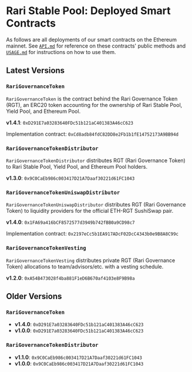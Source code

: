 # Rari Stable Pool: Deployed Smart Contracts

As follows are all deployments of our smart contracts on the Ethereum mainnet. See [`API.md`](API.md) for reference on these contracts' public methods and [`USAGE.md`](USAGE.md) for instructions on how to use them.

## Latest Versions

### `RariGovernanceToken`

`RariGovernanceToken` is the contract behind the Rari Governance Token (RGT), an ERC20 token accounting for the ownership of Rari Stable Pool, Yield Pool, and Ethereum Pool.

**v1.4.1**: `0xD291E7a03283640FDc51b121aC401383A46cC623`

Implementation contract: `0xCd8adb84fdC82DD8e2Fb1b1fE14752173A9BB94d`

### `RariGovernanceTokenDistributor`

`RariGovernanceTokenDistributor` distributes RGT (Rari Governance Token) to Rari Stable Pool, Yield Pool, and Ethereum Pool holders.

**v1.3.0**: `0x9C0CaEb986c003417D21A7Daaf30221d61FC1043`

### `RariGovernanceTokenUniswapDistributor`

`RariGovernanceTokenUniswapDistributor` distributes RGT (Rari Governance Token) to liquidity providers for the official ETH-RGT SushiSwap pair.

**v1.4.0**: `0x1FA69a416bCF8572577d3949b742fBB0a9CD98c7`

Implementation contract: `0x2197eCc5b1EA917ADcF02DcC4343b0e9B8A8C99c`

### `RariGovernanceTokenVesting`

`RariGovernanceTokenVesting` distributes private RGT (Rari Governance Token) allocations to team/advisors/etc. with a vesting schedule.

**v1.2.0**: `0xA54B473028f4ba881F1eD6B670af4103e8F9B98a`

## Older Versions

### `RariGovernanceToken`

* **v1.4.0**: `0xD291E7a03283640FDc51b121aC401383A46cC623`
* **v1.0.0**: `0xD291E7a03283640FDc51b121aC401383A46cC623`

### `RariGovernanceTokenDistributor`

* **v1.1.0**: `0x9C0CaEb986c003417D21A7Daaf30221d61FC1043`
* **v1.0.0**: `0x9C0CaEb986c003417D21A7Daaf30221d61FC1043`

